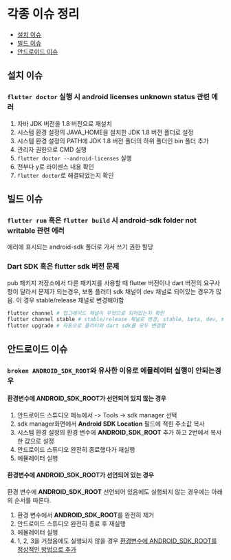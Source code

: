 # 각종 이슈 정리

- [설치 이슈](#설치-이슈)
- [빌드 이슈](#빌드-이슈)
- [안드로이드 이슈](#안드로이드-이슈)

## 설치 이슈

### `flutter doctor` 실행 시 **android licenses unknown status** 관련 에러

1. 자바 JDK 버전을 1.8 버전으로 재설치
2. 시스템 환경 설정의 JAVA_HOME을 설치한 JDK 1.8 버전 폴더로 설정
3. 시스템 환경 설정의 PATH에 JDK 1.8 버전 폴더의 하위 폴더인 bin 폴더 추가 
4. 관리자 권한으로 CMD 실행
5. `flutter doctor --android-licenses` 실행
6. 전부다 y로 라이센스 내용 확인
7. `flutter doctor`로 해결되었는지 확인

## 빌드 이슈

### `flutter run` 혹은 `flutter build` 시 **android-sdk folder not writable** 관련 에러

에러에 표시되는 android-sdk 폴더로 가서 쓰기 권한 할당

### Dart SDK 혹은 flutter sdk 버전 문제

pub 패키지 저장소에서 다른 패키지를 사용할 때 flutter 버전이나 dart 버전의 요구사항이 달라서 문제가 되는경우,
보통 플러터 sdk 채널이 dev 채널로 되어있는 경우가 많음. 이 경우 stable/release 채널로 변경해야함

```bash
flutter channel # 업그레이드 채널이 무엇으로 되어있는지 확인
flutter channel stable # stable/release 채널로 변경, stable, beta, dev, master 총 3개
flutter upgrade # 자동으로 플러터와 dart sdk를 모두 변경함
```

## 안드로이드 이슈

### `broken ANDROID_SDK_ROOT`와 유사한 이유로 에뮬레이터 실행이 안되는경우

#### 환경변수에 ANDROID_SDK_ROOT가 선언되어 있지 않는 경우

1. 안드로이드 스튜디오 메뉴에서 -> Tools -> sdk manager 선택
2. sdk manager화면에서 **Android SDK Location** 필드에 적힌 주소값 복사
3. 시스템 환경 설정의 환경 변수에 **ANDROID_SDK_ROOT** 추가 하고 2번에서 복사한 값으로 설정
4. 안드로이드 스튜디오 완전히 종료했다가 재실행
5. 에뮬레이터 실행

#### 환경변수에 ANDROID_SDK_ROOT가 선언되어 있는 경우

환경 변수에 **ANDROID_SDK_ROOT** 선언되어 있음에도 실행되지 않는 경우에는 아래의 순서를 따른다.

1. 환경 변수에서 **ANDROID_SDK_ROOT**를 완전히 제거
2. 안드로이드 스튜디오 완전히 종료 후 재실행
3. 에뮬레이터 실행 
4. 1, 2, 3을 거쳤음에도 실행되지 않을 경우 [환경변수에 ANDROID_SDK_ROOT를 정상적인 방법으로 추가](#환경변수에-ANDROID_SDK_ROOT가-선언되어-있지-않는-경우)
